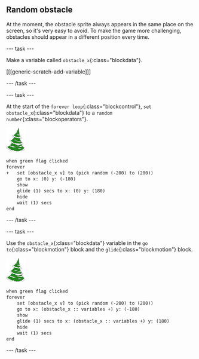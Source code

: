 ## Random obstacle

At the moment, the obstacle sprite always appears in the same place on the screen, so it's very easy to avoid. To make the game more challenging, obstacles should appear in a different position every time.

--- task ---

Make a variable called `obstacle_x`{:class="blockdata"}.

[[[generic-scratch-add-variable]]]

--- /task ---

--- task ---

At the start of the `forever loop`{:class="blockcontrol"}, `set obstacle_x`{:class="blockdata"} to a `random number`{:class="blockoperators"}.

![obstacle sprite](images/obstacle_sprite.png)

```blocks
when green flag clicked
forever 
+   set [obstacle_x v] to (pick random (-200) to (200))
    go to x: (0) y: (-180)
    show
    glide (1) secs to x: (0) y: (180)
    hide
    wait (1) secs
end
```


--- /task ---

--- task ---

Use the `obstacle_x`{:class="blockdata"} variable in the `go to`{:class="blockmotion"} block and the `glide`{:class="blockmotion"} block.

![obstacle sprite](images/obstacle_sprite.png)

```blocks
when green flag clicked
forever 
    set [obstacle_x v] to (pick random (-200) to (200))
    go to x: (obstacle_x :: variables +) y: (-180)
    show
    glide (1) secs to x: (obstacle_x :: variables +) y: (180)
    hide
    wait (1) secs
end
```

--- /task ---